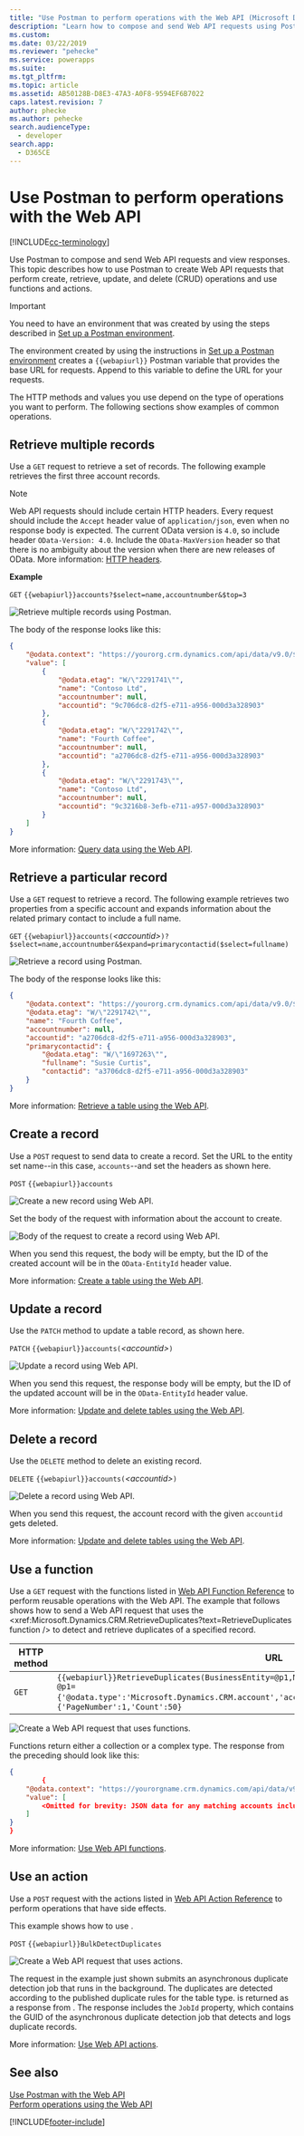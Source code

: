 ```yaml
---
title: "Use Postman to perform operations with the Web API (Microsoft Dataverse for Apps)| MicrosoftDocs"
description: "Learn how to compose and send Web API requests using Postman."
ms.custom: 
ms.date: 03/22/2019
ms.reviewer: "pehecke"
ms.service: powerapps
ms.suite: 
ms.tgt_pltfrm: 
ms.topic: article
ms.assetid: AB50128B-D8E3-47A3-A0F8-9594EF6B7022
caps.latest.revision: 7
author: phecke
ms.author: pehecke
search.audienceType: 
  - developer
search.app: 
  - D365CE
---
```


# Use Postman to perform operations with the Web API

[!INCLUDE[cc-terminology](../includes/cc-terminology.md)]

Use Postman to compose and send Web API requests and view responses. This topic describes how to use Postman to create Web API requests that perform create, retrieve, update, and delete (CRUD) operations and use functions and actions.

> [!IMPORTANT]
> You need to have an environment that was created by using the steps described in [Set up a Postman environment](setup-postman-environment.md).

The environment created by using the instructions in [Set up a Postman environment](setup-postman-environment.md) creates a `{{webapiurl}}` Postman variable that provides the base URL for requests. Append to this variable to define the URL for your requests.

The HTTP methods and values you use depend on the type of operations you want to perform. The following sections show examples of common operations.

## Retrieve multiple records

Use a `GET` request to retrieve a set of records. The following example retrieves the first three account records.

> [!NOTE]
> Web API requests should include certain HTTP headers. Every request should include the `Accept` header value of `application/json`, even when no response body is expected. The current OData version is `4.0`, so include header `OData-Version: 4.0`. Include the `OData-MaxVersion` header so that there is no ambiguity about the version when there are new releases of OData. More information: [HTTP headers](compose-http-requests-handle-errors.md#http-headers).

**Example**


`GET` `{{webapiurl}}accounts?$select=name,accountnumber&$top=3`

![Retrieve multiple records using Postman.](media/postman-retrieve-multiple.png "Retrieve multiple records using Postman")

The body of the response looks like this:

```json
{
    "@odata.context": "https://yourorg.crm.dynamics.com/api/data/v9.0/$metadata#accounts(name,accountnumber)",
    "value": [
        {
            "@odata.etag": "W/\"2291741\"",
            "name": "Contoso Ltd",
            "accountnumber": null,
            "accountid": "9c706dc8-d2f5-e711-a956-000d3a328903"
        },
        {
            "@odata.etag": "W/\"2291742\"",
            "name": "Fourth Coffee",
            "accountnumber": null,
            "accountid": "a2706dc8-d2f5-e711-a956-000d3a328903"
        },
        {
            "@odata.etag": "W/\"2291743\"",
            "name": "Contoso Ltd",
            "accountnumber": null,
            "accountid": "9c3216b8-3efb-e711-a957-000d3a328903"
        }
    ]
}
```

More information: [Query data using the Web API](query-data-web-api.md).

## Retrieve a particular record

Use a `GET` request to retrieve a record. The following example retrieves two properties from a specific account and expands information about the related primary contact to include a full name.


`GET` `{{webapiurl}}accounts(`*&lt;accountid&gt;*`)?$select=name,accountnumber&$expand=primarycontactid($select=fullname)`

![Retrieve a record using Postman.](media/postman-retrieve-record.png "Retrieve a record using Postman")

The body of the response looks like this:

```json
{
    "@odata.context": "https://yourorg.crm.dynamics.com/api/data/v9.0/$metadata#accounts(name,accountnumber,primarycontactid(fullname))/$entity",
    "@odata.etag": "W/\"2291742\"",
    "name": "Fourth Coffee",
    "accountnumber": null,
    "accountid": "a2706dc8-d2f5-e711-a956-000d3a328903",
    "primarycontactid": {
        "@odata.etag": "W/\"1697263\"",
        "fullname": "Susie Curtis",
        "contactid": "a3706dc8-d2f5-e711-a956-000d3a328903"
    }
}
```
More information: [Retrieve a table using the Web API](retrieve-entity-using-web-api.md).

## Create a record

Use a `POST` request to send data to create a record. Set the URL to the entity set name--in this case, `accounts`--and set the headers as shown here.

`POST` `{{webapiurl}}accounts`

![Create a new record using Web API.](media/postman-create-records.png "Create a new record using Web API")

Set the body of the request with information about the account to create.

![Body of the request to create a record using Web API.](media/postman-create-record-body.png "Body of the request to create a record using Web API")

When you send this request, the body will be empty, but the ID of the created account will be in the `OData-EntityId` header value.

More information: [Create a table using the Web API](create-entity-web-api.md).

## Update a record

Use the `PATCH` method to update a table record, as shown here.

`PATCH` `{{webapiurl}}accounts(`*&lt;accountid&gt;*`)`

![Update a record using Web API.](media/postman-update-record.png "Update a record using Web API")

When you send this request, the response body will be empty, but the ID of the updated account will be in the `OData-EntityId` header value.

More information: [Update and delete tables using the Web API](update-delete-entities-using-web-api.md).

## Delete a record

Use the `DELETE` method to delete an existing record.

`DELETE` `{{webapiurl}}accounts(`*&lt;accountid&gt;*`)`

![Delete a record using Web API.](media/postman-delete-record.png "Delete a record using Web API")

When you send this request, the account record with the given `accountid` gets deleted.

More information: [Update and delete tables using the Web API](update-delete-entities-using-web-api.md).

## Use a function

Use a `GET` request with the functions listed in [Web API Function Reference](/dynamics365/customer-engagement/web-api/functions?view=dynamics-ce-odata-9) to perform reusable operations with the Web API. The example that follows shows how to send a Web API request that uses the <xref:Microsoft.Dynamics.CRM.RetrieveDuplicates?text=RetrieveDuplicates function /> to detect and retrieve duplicates of a specified record.

|HTTP method|URL|
|----|----|
|`GET`|`{{webapiurl}}RetrieveDuplicates(BusinessEntity=@p1,MatchingEntityName=@p2,PagingInfo=@p3)?@p1={'@odata.type':'Microsoft.Dynamics.CRM.account','accountid':'`*&lt;accountid&gt;*`'}&@p2='account'&@p3={'PageNumber':1,'Count':50}`|

![Create a Web API request that uses functions.](media/postman-use-function.png "Create a Web API request that uses functions")

Functions return either a collection or a complex type. The response from the preceding <xref href="Microsoft.Dynamics.CRM.RetrieveDuplicates?text=RetrieveDuplicates function" /> should look like this:

```json
{
        {
    "@odata.context": "https://yourorgname.crm.dynamics.com/api/data/v9.0/$metadata#accounts",
    "value": [
        <Omitted for brevity: JSON data for any matching accounts including all properties>
    ]
}
}
```

More information: [Use Web API functions](use-web-api-functions.md).

## Use an action

Use a `POST` request with the actions listed in [Web API Action Reference](/dynamics365/customer-engagement/web-api/actions?view=dynamics-ce-odata-9) to perform operations that have side effects.

This example shows how to use <xref href="Microsoft.Dynamics.CRM.BulkDetectDuplicates?text=BulkDetectDuplicates action" />.

`POST` `{{webapiurl}}BulkDetectDuplicates`

![Create a Web API request that uses actions.](media/postman-use-action.png "Create a Web API request that uses actions")

The request in the example just shown submits an asynchronous duplicate detection job that runs in the background. The duplicates are detected according to the published duplicate rules for the table type. <xref href="Microsoft.Dynamics.CRM.BulkDetectDuplicatesResponse?text=BulkDetectDuplicatesResponse ComplexType" /> is returned as a response from <xref href="Microsoft.Dynamics.CRM.BulkDetectDuplicates?text=BulkDetectDuplicates action" />. The response includes the `JobId` property, which contains the GUID of the asynchronous duplicate detection job that detects and logs duplicate records.

More information: [Use Web API actions](use-web-api-actions.md).

## See also

[Use Postman with the Web API](use-postman-web-api.md)<br>
[Perform operations using the Web API](perform-operations-web-api.md)


[!INCLUDE[footer-include](../../../includes/footer-banner.md)]